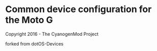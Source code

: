 Common device configuration for the Moto G
==========================================

Copyright 2016 - The CyanogenMod Project

forked from dotOS-Devices
